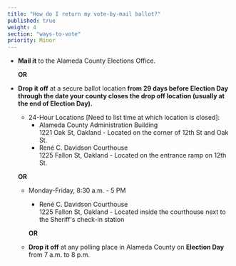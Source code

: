 ```yaml
---
title: "How do I return my vote-by-mail ballot?"
published: true
weight: 4
section: "ways-to-vote"
priority: Minor
---
```

- **Mail it** to the Alameda County Elections Office.  

	**OR**
- **Drop it off** at a secure ballot location **from 29 days before Election Day through the date your county closes the drop off location (usually at the end of Election Day).**
	- 24-Hour Locations [Need to list time at which location is closed]:  
	    - Alameda County Administration Building  
        	1221 Oak St, Oakland - Located on the corner of 12th St and Oak St.
        - René C. Davidson Courthouse  
        	1225 Fallon St, Oakland - Located on the entrance ramp on 12th St.  
            
   	 **OR**
    - Monday-Friday, 8:30 a.m. - 5 PM
       - René C. Davidson Courthouse  
        1225 Fallon St, Oakland - Located inside the courthouse next to the Sheriff's check-in station  
        
 	   **OR**
    - **Drop it off** at any polling place in Alameda County on **Election Day** from 7 a.m. to 8 p.m.
    

